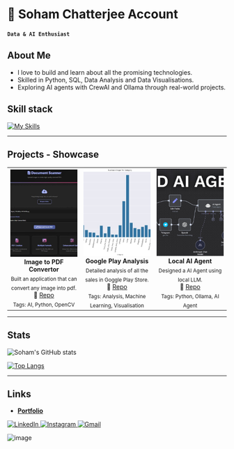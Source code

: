 <!--
Credits and references used in this README:

1) Layout ideas and section inspiration:
   https://github.com/abhisheknaiidu/awesome-github-profile-readme?tab=readme-ov-file#descriptive-

2) Skill icons (SVG badges):
   https://github.com/tandpfun/skill-icons?tab=readme-ov-file#icons-list

3) GitHub stats card:
   https://github.com/anuraghazra/github-readme-stats
-->

# 🐐 Soham Chatterjee Account
**`Data & AI Enthusiast`** 

## About Me
- I love to build and learn about all the promising technologies.
- Skilled in Python, SQL, Data Analysis and Data Visualisations.
- Exploring AI agents with CrewAI and Ollama through real-world projects.

## Skill stack
<!-- Skill icons provided by skill-icons. Full icon list and names:
     https://github.com/tandpfun/skill-icons?tab=readme-ov-file#icons-list -->
[![My Skills](https://skillicons.dev/icons?i=pycharm,replit,github,mysql,python,flask,opencv,sklearn,html,css,figma&theme=light)](https://skillicons.dev)



---

## Projects - Showcase

<table>
  <tr>
    <td align="center" width="33%">
      <a href="https://github.com/VibeCipher/Image2Pdf_Scanner.git">
        <img src="1746717550341.jpg"
             alt="Pdf Project"
             style="width:100%; height:200px; object-fit:cover;"/>
      </a>
      <br/>
      <b>Image to PDF Convertor</b><br/>
      <sub>Built an application that can convert any image into pdf.</sub><br/>
      🔗 <a href="https://github.com/VibeCipher/Image2Pdf_Scanner.git">Repo</a>
      <br/>
      <sub>Tags: AI, Python, OpenCV</sub>
    </td>
    <td align="center" width="33%">
      <a href="https://github.com/VibeCipher/Google_Play_Store_Analysis.git">
        <img src="423507587-bb4de371-9bd8-4b7a-ad14-b5cd4190ec18.jpg"
             alt="Play Store Analysis"
             style="width:100%; height:200px; object-fit:cover;"/>
      </a>
      <br/>
      <b>Google Play Analysis</b><br/>
      <sub>Detailed analysis of all the sales in Goggle Play Store.</sub><br/>
      🔗 <a href="https://github.com/VibeCipher/Google_Play_Store_Analysis.git">Repo</a>
      <br/>
      <sub>Tags: Analysis, Machine Learning, Visualisation</sub>
    </td>
    <td align="center" width="33%">
      <a href="https://github.com/VibeCipher/Local_AIAgent_Restaurant.git">
        <img src="maxresdefault.jpg"
             alt="AI Agent"
             style="width:100%; height:200px; object-fit:cover;"/>
      </a>
      <br/>
      <b>Local AI Agent</b><br/>
      <sub>Designed a AI Agent using local LLM.</sub><br/>
      🔗 <a href="https://github.com/VibeCipher/Local_AIAgent_Restaurant.git">Repo</a>
      <br/>
      <sub>Tags: Python, Ollama, AI Agent</sub>
    </td>
  </tr>
</table>

---

## Stats
<!-- Stats card by anuraghazra/github-readme-stats
     Customization guide:
     - Hide private contributions: &count_private=true|false
     - Theme list: ?theme=gruvbox,radical,tokyonight,onedark,dracula etc.
     - Show icons: &show_icons=true
     Docs: https://github.com/anuraghazra/github-readme-stats -->
![Soham's GitHub stats](https://github-readme-stats.vercel.app/api?username=VibeCipher&show_icons=true&theme=dracula)


[![Top Langs](https://github-readme-stats.vercel.app/api/top-langs/?username=VibeCipher&layout=donut)](https://github.com/VibeCipher/github-readme-stats)

---

## Links
<!-- Section layout inspired by Awesome GitHub Profile README "Descriptive" patterns:
     https://github.com/abhisheknaiidu/awesome-github-profile-readme?tab=readme-ov-file#descriptive- -->
- [**Portfolio**](https://datascienceportfol.io/sohamchatterjee45)

<a href="https://www.linkedin.com/in/soham-chatterjee-004050243/" target="blank">
  <img src="https://skillicons.dev/icons?i=linkedin" alt="LinkedIn" />
</a>
<a href="https://www.instagram.com/cipher_that_gamer/" target="blank">
  <img src="https://skillicons.dev/icons?i=instagram" alt="Instagram" />
</a>
<a href="https://chatterjeesoham45@gmail.com" target="blank">
  <img src="https://skillicons.dev/icons?i=gmail" alt="Gmail" />
</a>

<!-- Optional: fun GIF. Consider replacing with contribution streak or removing for a tighter, more professional finish. -->
![image](https://media.giphy.com/media/v1.Y2lkPTc5MGI3NjExdXh2ZzdlYWZndHl2dWcyb2RveHlpYzhsand5YmRmaHRwdXhlcGZhZyZlcD12MV9naWZzX3RyZW5kaW5nJmN0PWc/l3q2wJsC23ikJg9xe/giphy.gif)
